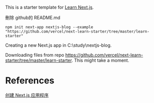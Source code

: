 This is a starter template for [Learn Next.js](https://nextjs.org/learn).

刪除 github的  README.md

`npm init next-app nextjs-blog --example "https://github.com/vercel/next-learn-starter/tree/master/learn-starter"`

Creating a new Next.js app in C:\study\nextjs-blog.

Downloading files from repo https://github.com/vercel/next-learn-starter/tree/master/learn-starter. This might take a moment.

# References

[创建 Next.js 应用程序](https://www.nextjs.cn/learn/basics/create-nextjs-app/setup)

